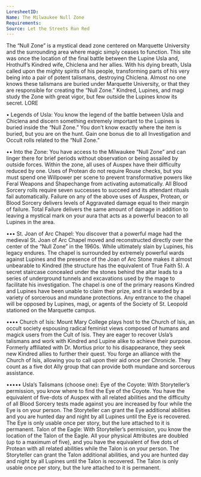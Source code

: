 ```yaml
---
LoresheetID: 
Name: The Milwaukee Null Zone
Requirements:
Source: Let the Streets Run Red
---
```

The “Null Zone” is a mystical dead zone centered on Marquette University and the surrounding area where magic simply ceases to function. This site was once the location of the final battle between the Lupine Usla and, Hrothulf’s Kindred wife, Chiclena and her allies. With his dying breath, Usla called upon the mighty spirits of his people, transforming parts of his very being into a pair of potent talismans, destroying Chiclena. Almost no one knows these talismans are buried under Marquette University, or that they are responsible for creating the “Null Zone.” Kindred, Lupines, and magi study the Zone with great vigor, but few outside the Lupines know its secret. LORE

• Legends of Usla: You know the legend of the battle between Usla and Chiclena and discern something extremely important to the Lupines is buried inside the “Null Zone.” You don’t know exactly where the item is buried, but you are on the hunt. Gain one bonus die to all Investigation and Occult rolls related to the “Null Zone.”

•• Into the Zone: You have access to the Milwaukee “Null Zone” and can linger there for brief periods without observation or being assailed by outside forces. Within the zone, all uses of Auspex have their difficulty reduced by one. Uses of Protean do not require Rouse checks, but you must spend one Willpower per scene to prevent transformative powers like Feral Weapons and Shapechange from activating automatically. All Blood Sorcery rolls require seven successes to succeed and its attendant rituals fail automatically. Failure on any of the above uses of Auspex, Protean, or Blood Sorcery delivers levels of Aggravated damage equal to their margin of failure. Total Failure delivers the same amount of damage in addition to leaving a mystical mark on your aura that acts as a powerful beacon to all Lupines in the area.

••• St. Joan of Arc Chapel: You discover that a powerful mage had the medieval St. Joan of Arc Chapel moved and reconstructed directly over the center of the “Null Zone” in the 1960s. While ultimately slain by Lupines, his legacy endures. The chapel is surrounded by extremely powerful wards against Lupines and the presence of the Joan of Arc Stone makes it almost unbearable to Kindred (the structure has the equivalent of True Faith 5). A secret staircase concealed under the stones behind the altar leads to a series of underground tunnels and excavations used by the mage to facilitate his investigation. The chapel is one of the primary reasons Kindred and Lupines have been unable to claim their prize, and it is warded by a variety of sorcerous and mundane protections. Any entrance to the chapel will be opposed by Lupines, magi, or agents of the Society of St. Leopold stationed on the Marquette campus.

•••• Church of Isis: Mount Mary College plays host to the Church of Isis, an occult society espousing radical feminist views composed of humans and magick users from the Cult of Isis. They are eager to recover Usla’s talismans and work with Kindred and Lupine alike to achieve their purpose. Formerly affiliated with Dr. Mortius prior to his disappearance, they seek new Kindred allies to further their quest. You forge an alliance with the Church of Isis, allowing you to call upon their aid once per Chronicle. They count as a five dot Ally group that can provide both mundane and sorcerous assistance.

••••• Usla’s Talismans (choose one): Eye of the Coyote: With Storyteller’s permission, you know where to find the Eye of the Coyote. You have the equivalent of five-dots of Auspex with all related abilities and the difficulty of all Blood Sorcery tests made against you are increased by four while the Eye is on your person. The Storyteller can grant the Eye additional abilities and you are hunted day and night by all Lupines until the Eye is recovered. The Eye is only usable once per story, but the lure attached to it is permanent. Talon of the Eagle: With Storyteller’s permission, you know the location of the Talon of the Eagle. All your physical Attributes are doubled (up to a maximum of five), and you have the equivalent of five dots of Protean with all related abilities while the Talon is on your person. The Storyteller can grant the Talon additional abilities, and you are hunted day and night by all Lupines until the Talon is recovered. The Talon is only usable once per story, but the lure attached to it is permanent.